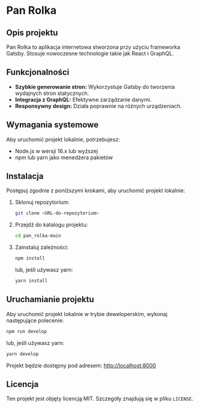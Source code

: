 # Pan Rolka

## Opis projektu
Pan Rolka to aplikacja internetowa stworzona przy użyciu frameworka Gatsby. Stosuje nowoczesne technologie takie jak React i GraphQL.

## Funkcjonalności
- **Szybkie generowanie stron:** Wykorzystuje Gatsby do tworzenia wydajnych stron statycznych.
- **Integracja z GraphQL:** Efektywne zarządzanie danymi.
- **Responsywny design:** Działa poprawnie na różnych urządzeniach.

## Wymagania systemowe
Aby uruchomić projekt lokalnie, potrzebujesz:
- Node.js w wersji 16.x lub wyższej
- npm lub yarn jako menedżera pakietów

## Instalacja
Postępuj zgodnie z poniższymi krokami, aby uruchomić projekt lokalnie:

1. Sklonuj repozytorium:
   ```bash
   git clone <URL-do-repozytorium>
   ```

2. Przejdź do katalogu projektu:
   ```bash
   cd pan_rolka-main
   ```

3. Zainstaluj zależności:
   ```bash
   npm install
   ```
   lub, jeśli używasz yarn:
   ```bash
   yarn install
   ```

## Uruchamianie projektu
Aby uruchomić projekt lokalnie w trybie deweloperskim, wykonaj następujące polecenie:

```bash
npm run develop
```

lub, jeśli używasz yarn:

```bash
yarn develop
```

Projekt będzie dostępny pod adresem: [http://localhost:8000](http://localhost:8000)


## Licencja
Ten projekt jest objęty licencją MIT. Szczegóły znajdują się w pliku `LICENSE`.
